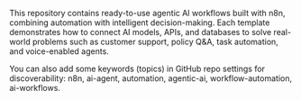 This repository contains ready-to-use agentic AI workflows built with n8n, combining automation with intelligent decision-making. Each template demonstrates how to connect AI models, APIs, and databases to solve real-world problems such as customer support, policy Q&A, task automation, and voice-enabled agents.

You can also add some keywords (topics) in GitHub repo settings for discoverability:
n8n, ai-agent, automation, agentic-ai, workflow-automation, ai-workflows.
